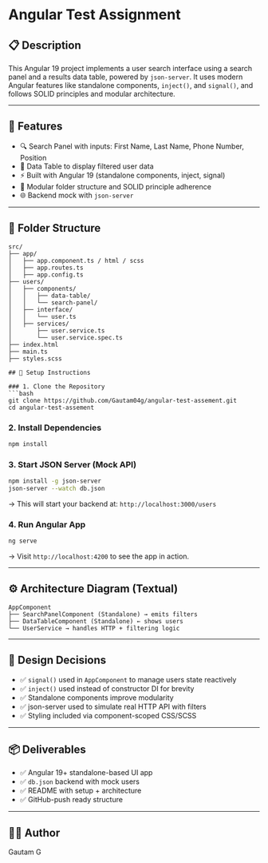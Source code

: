 # Angular Test Assignment

## 📋 Description
This Angular 19 project implements a user search interface using a search panel and a results data table, powered by `json-server`. It uses modern Angular features like standalone components, `inject()`, and `signal()`, and follows SOLID principles and modular architecture.

---

## 🧩 Features
- 🔍 Search Panel with inputs: First Name, Last Name, Phone Number, Position
- 📄 Data Table to display filtered user data
- ⚡ Built with Angular 19 (standalone components, inject, signal)
- 🧠 Modular folder structure and SOLID principle adherence
- 🌐 Backend mock with `json-server`

---

## 📁 Folder Structure
```
src/
├── app/
│   ├── app.component.ts / html / scss
│   ├── app.routes.ts
│   ├── app.config.ts
├── users/
│   ├── components/
│   │   ├── data-table/
│   │   └── search-panel/
│   ├── interface/
│   │   └── user.ts
│   ├── services/
│       ├── user.service.ts
│       └── user.service.spec.ts
├── index.html
├── main.ts
├── styles.scss

## 🚀 Setup Instructions

### 1. Clone the Repository
```bash
git clone https://github.com/Gautam04g/angular-test-assement.git
cd angular-test-assement
```

### 2. Install Dependencies
```bash
npm install
```

### 3. Start JSON Server (Mock API)
```bash
npm install -g json-server
json-server --watch db.json
```
→ This will start your backend at: `http://localhost:3000/users`

### 4. Run Angular App
```bash
ng serve
```
→ Visit `http://localhost:4200` to see the app in action.

---

## ⚙️ Architecture Diagram (Textual)
```
AppComponent
├── SearchPanelComponent (Standalone) → emits filters
├── DataTableComponent (Standalone) ← shows users
└── UserService → handles HTTP + filtering logic
```

---

## 🧠 Design Decisions
- ✅ `signal()` used in `AppComponent` to manage users state reactively
- ✅ `inject()` used instead of constructor DI for brevity
- ✅ Standalone components improve modularity
- ✅ json-server used to simulate real HTTP API with filters
- ✅ Styling included via component-scoped CSS/SCSS

---

## 📦 Deliverables
- ✅ Angular 19+ standalone-based UI app
- ✅ `db.json` backend with mock users
- ✅ README with setup + architecture
- ✅ GitHub-push ready structure

---

## 👨‍💻 Author
Gautam G